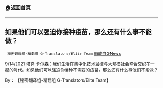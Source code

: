 ###  [:house:返回首頁](https://github.com/ourhimalayas/txt)
---


## 如果他们可以强迫你接种疫苗，那么还有什么事不能做？
` 秘密翻译组-精翻组 G-Translators/Elite Team` [轉載自GNews](https://gnews.org/zh-hans/1547364/)

9/14/2021 塔克·卡尔森：我们生活在集中化技术监控与大规模社会整合交织在一起的时代。如果他们可以强迫你接种不需要的疫苗，那么还有什么事他们不能做？

By： 【秘密翻译组-精翻组 G-Translators/Elite Team】
